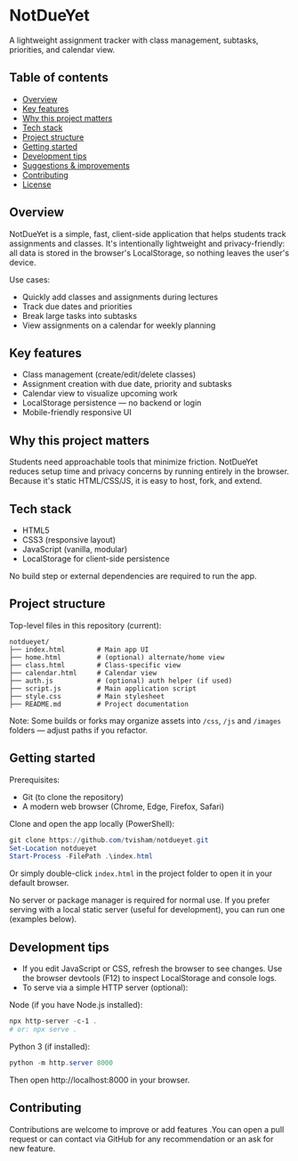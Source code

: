 # NotDueYet
A lightweight assignment tracker with class management, subtasks, priorities, and calendar view.

## Table of contents

- [Overview](#overview)
- [Key features](#key-features)
- [Why this project matters](#why-this-project-matters)
- [Tech stack](#tech-stack)
- [Project structure](#project-structure)
- [Getting started](#getting-started)
- [Development tips](#development-tips)
- [Suggestions & improvements](#suggestions--improvements)
- [Contributing](#contributing)
- [License](#license)

## Overview

NotDueYet is a simple, fast, client-side application that helps students track assignments and classes. It's intentionally lightweight and privacy-friendly: all data is stored in the browser's LocalStorage, so nothing leaves the user's device.

Use cases:
- Quickly add classes and assignments during lectures
- Track due dates and priorities
- Break large tasks into subtasks
- View assignments on a calendar for weekly planning

## Key features

- Class management (create/edit/delete classes)
- Assignment creation with due date, priority and subtasks
- Calendar view to visualize upcoming work
- LocalStorage persistence — no backend or login
- Mobile-friendly responsive UI

## Why this project matters

Students need approachable tools that minimize friction. NotDueYet reduces setup time and privacy concerns by running entirely in the browser. Because it's static HTML/CSS/JS, it is easy to host, fork, and extend.

## Tech stack

- HTML5
- CSS3 (responsive layout)
- JavaScript (vanilla, modular)
- LocalStorage for client-side persistence

No build step or external dependencies are required to run the app.

## Project structure

Top-level files in this repository (current):

```
notdueyet/
├── index.html        # Main app UI
├── home.html         # (optional) alternate/home view
├── class.html        # Class-specific view
├── calendar.html     # Calendar view
├── auth.js           # (optional) auth helper (if used)
├── script.js         # Main application script
├── style.css         # Main stylesheet
├── README.md         # Project documentation
```

Note: Some builds or forks may organize assets into `/css`, `/js` and `/images` folders — adjust paths if you refactor.

## Getting started

Prerequisites:
- Git (to clone the repository)
- A modern web browser (Chrome, Edge, Firefox, Safari)

Clone and open the app locally (PowerShell):

```powershell
git clone https://github.com/tvisham/notdueyet.git
Set-Location notdueyet
Start-Process -FilePath .\index.html
```

Or simply double-click `index.html` in the project folder to open it in your default browser.

No server or package manager is required for normal use. If you prefer serving with a local static server (useful for development), you can run one (examples below).

## Development tips

- If you edit JavaScript or CSS, refresh the browser to see changes. Use the browser devtools (F12) to inspect LocalStorage and console logs.
- To serve via a simple HTTP server (optional):

Node (if you have Node.js installed):

```powershell
npx http-server -c-1 .
# or: npx serve .
```

Python 3 (if installed):

```powershell
python -m http.server 8000
```

Then open http://localhost:8000 in your browser.

## Contributing

Contributions are welcome to improve or add features .You can open a pull request or can contact via GitHub for any recommendation or an ask for new feature.
